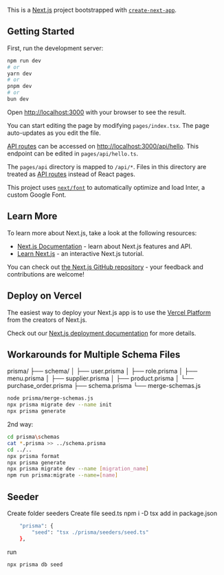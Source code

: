 This is a [Next.js](https://nextjs.org/) project bootstrapped with [`create-next-app`](https://github.com/vercel/next.js/tree/canary/packages/create-next-app).

## Getting Started

First, run the development server:

```bash
npm run dev
# or
yarn dev
# or
pnpm dev
# or
bun dev
```

Open [http://localhost:3000](http://localhost:3000) with your browser to see the result.

You can start editing the page by modifying `pages/index.tsx`. The page auto-updates as you edit the file.

[API routes](https://nextjs.org/docs/api-routes/introduction) can be accessed on [http://localhost:3000/api/hello](http://localhost:3000/api/hello). This endpoint can be edited in `pages/api/hello.ts`.

The `pages/api` directory is mapped to `/api/*`. Files in this directory are treated as [API routes](https://nextjs.org/docs/api-routes/introduction) instead of React pages.

This project uses [`next/font`](https://nextjs.org/docs/basic-features/font-optimization) to automatically optimize and load Inter, a custom Google Font.

## Learn More

To learn more about Next.js, take a look at the following resources:

- [Next.js Documentation](https://nextjs.org/docs) - learn about Next.js features and API.
- [Learn Next.js](https://nextjs.org/learn) - an interactive Next.js tutorial.

You can check out [the Next.js GitHub repository](https://github.com/vercel/next.js/) - your feedback and contributions are welcome!

## Deploy on Vercel

The easiest way to deploy your Next.js app is to use the [Vercel Platform](https://vercel.com/new?utm_medium=default-template&filter=next.js&utm_source=create-next-app&utm_campaign=create-next-app-readme) from the creators of Next.js.

Check out our [Next.js deployment documentation](https://nextjs.org/docs/deployment) for more details.


## Workarounds for Multiple Schema Files

prisma/
  ├── schema/
  │   ├── user.prisma
  │   ├── role.prisma
  │   ├── menu.prisma
  │   ├── supplier.prisma
  │   ├── product.prisma
  │   └── purchase_order.prisma
  ├── schema.prisma
  └── merge-schemas.js

```bash
node prisma/merge-schemas.js
npx prisma migrate dev --name init
npx prisma generate
```

2nd way:
```bash
cd prisma\schemas
cat *.prisma >> ../schema.prisma
cd ../..
npx prisma format
npx prisma generate
npx prisma migrate dev --name [migration_name]
npm run prisma:migrate --name=[name]
```

## Seeder
Create folder seeders
Create file seed.ts
npm i -D tsx
add in package.json
```bash
    "prisma": {
        "seed": "tsx ./prisma/seeders/seed.ts"
    },
```
run 
```bash 
npx prisma db seed 
```